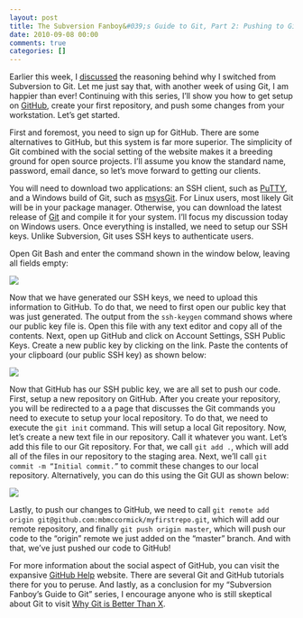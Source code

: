 ```yaml
---
layout: post
title: The Subversion Fanboy&#039;s Guide to Git, Part 2: Pushing to GitHub
date: 2010-09-08 00:00
comments: true
categories: []
---
```

<p>Earlier this week, I <a href="http://mbmccormick.com/2010/08/the-subversion-fanboys-guide-to-git-part-1-why-git-is-better/" target="_blank">discussed</a> the reasoning behind why I switched from Subversion to Git. Let me just say that, with another week of using Git, I am happier than ever! Continuing with this series, I&rsquo;ll show you how to get setup on <a href="http://github.com" target="_blank">GitHub</a>, create your first repository, and push some changes from your workstation. Let&rsquo;s get started.</p>

<p>First and foremost, you need to sign up for GitHub. There are some alternatives to GitHub, but this system is far more superior. The simplicity of Git combined with the social setting of the website makes it a breeding ground for open source projects. I&rsquo;ll assume you know the standard name, password, email dance, so let&rsquo;s move forward to getting our clients.</p>

<p>You will need to download two applications: an SSH client, such as <a href="http://www.chiark.greenend.org.uk/~sgtatham/putty/" target="_blank">PuTTY</a>, and a Windows build of Git, such as <a href="http://code.google.com/p/msysgit/" target="_blank">msysGit</a>. For Linux users, most likely Git will be in your package manager. Otherwise, you can download the latest release of <a href="http://git-scm.com/" target="_blank">Git</a> and compile it for your system. I&rsquo;ll focus my discussion today on Windows users. Once everything is installed, we need to setup our SSH keys. Unlike Subversion, Git uses SSH keys to authenticate users.</p>

<p>Open Git Bash and enter the command shown in the window below, leaving all fields empty:</p>

<a href="/wp-content/uploads/2012/05/cap1.png"><img src="/wp-content/uploads/2012/05/cap1.png" /></a>

<p>Now that we have generated our SSH keys, we need to upload this information to GitHub. To do that, we need to first open our public key that was just generated. The output from the <code>ssh-keygen</code> command shows where our public key file is. Open this file with any text editor and copy all of the contents. Next, open up GitHub and click on Account Settings, SSH Public Keys. Create a new public key by clicking on the link. Paste the contents of your clipboard (our public SSH key) as shown below:</p>

<a href="/wp-content/uploads/2012/05/cap2.png"><img src="/wp-content/uploads/2012/05/cap2.png" /></a>

<p>Now that GitHub has our SSH public key, we are all set to push our code. First, setup a new repository on GitHub. After you create your repository, you will be redirected to a a page that discusses the Git commands you need to execute to setup your local repository. To do that, we need to execute the <code>git init</code> command. This will setup a local Git repository. Now, let&rsquo;s create a new text file in our repository. Call it whatever you want. Let&rsquo;s add this file to our Git repository. For that, we call <code>git add .</code>, which will add all of the files in our repository to the staging area. Next, we&rsquo;ll call <code>git commit -m &ldquo;Initial commit.&rdquo;</code> to commit these changes to our local repository. Alternatively, you can do this using the Git GUI as shown below:</p>

<a href="/wp-content/uploads/2012/05/cap3.png"><img src="/wp-content/uploads/2012/05/cap3.png" /></a>

<p>Lastly, to push our changes to GitHub, we need to call <code>git remote add origin git@github.com:mbmccormick/myfirstrepo.git</code>, which will add our remote repository, and finally <code>git push origin master</code>, which will push our code to the &ldquo;origin&rdquo; remote we just added on the &ldquo;master&rdquo; branch. And with that, we&rsquo;ve just pushed our code to GitHub!</p>

<p>For more information about the social aspect of GitHub, you can visit the expansive <a href="http://help.github.com/" target="_blank">GitHub Help</a> website. There are several Git and GitHub tutorials there for you to peruse. And lastly, as a conclusion for my &ldquo;Subversion Fanboy&rsquo;s Guide to Git&rdquo; series, I encourage anyone who is still skeptical about Git to visit <a href="http://whygitisbetterthanx.com/" target="_blank">Why Git is Better Than X</a>.</p>
